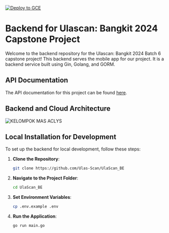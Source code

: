 [![Deploy to GCE](https://github.com/Ulas-Scan/UlaScan_BE/actions/workflows/deploy.yml/badge.svg?branch=main)](https://github.com/Ulas-Scan/UlaScan_BE/actions/workflows/deploy.yml)

# Backend for Ulascan: Bangkit 2024 Capstone Project

Welcome to the backend repository for the Ulascan: Bangkit 2024 Batch 6 capstone project! This backend serves the mobile app for our project. It is a backend service built using Gin, Golang, and GORM.

## API Documentation

The API documentation for this project can be found [here](https://www.postman.com/supply-administrator-61638669/workspace/ulascan/folder/36341500-c7118b3a-2f29-4fcd-9e08-9641cf52d5a8).

## Backend and Cloud Architecture
![KELOMPOK MAS ACLYS](https://github.com/Ulas-Scan/UlaScan_BE/assets/87474722/c6f832e5-9ceb-4243-a9f6-095b89dae825)

## Local Installation for Development

To set up the backend for local development, follow these steps:

1. **Clone the Repository**:
   ```sh
   git clone https://github.com/Ulas-Scan/UlaScan_BE
   ```
2.  **Navigate to the Project Folder**:
    ```sh
    cd UlaScan_BE
    ```
3. **Set Environment Variables**:
    ```sh
    cp .env.example .env
    ```

4. **Run the Application**:
    ```sh
    go run main.go
    ```
